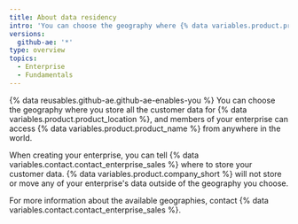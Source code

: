```yaml
---
title: About data residency
intro: 'You can choose the geography where {% data variables.product.product_name %} stores all customer data for your enterprise.'
versions:
  github-ae: '*'
type: overview
topics:
  - Enterprise
  - Fundamentals
---
```


{% data reusables.github-ae.github-ae-enables-you %} You can choose the geography where you store all the customer data for {% data variables.product.product_location %}, and members of your enterprise can access {% data variables.product.product_name %} from anywhere in the world.

When creating your enterprise, you can tell {% data variables.contact.contact_enterprise_sales %} where to store your customer data. {% data variables.product.company_short %} will not store or move any of your enterprise's data outside of the geography you choose.

For more information about the available geographies, contact {% data variables.contact.contact_enterprise_sales %}.
